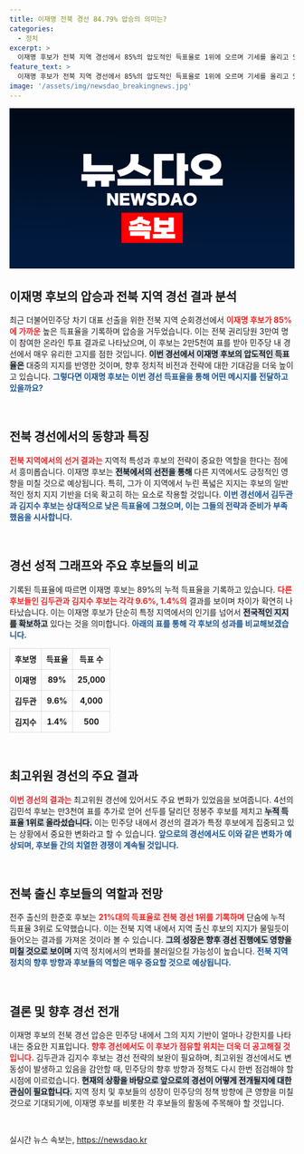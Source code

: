 ```yaml
---
title: 이재명 전북 경선 84.79% 압승의 의미는?
categories:
  - 정치
excerpt: >
  이재명 후보가 전북 지역 경선에서 85%의 압도적인 득표율로 1위에 오르며 기세를 올리고 있습니다. 차기 대표 선출을 향한 그의 행보가 더욱 주목받고 있는 상황!
feature_text: >
  이재명 후보가 전북 지역 경선에서 85%의 압도적인 득표율로 1위에 오르며 기세를 올리고 있습니다. 차기 대표 선출을 향한 그의 행보가 더욱 주목받고 있는 상황!
image: '/assets/img/newsdao_breakingnews.jpg'
---
```


<p><img src="/assets/img/newsdao_breakingnews.jpg" alt="pcversion 속보" /></p>

<h2 data-ke-size="size26">이재명 후보의 압승과 전북 지역 경선 결과 분석</h2>

<p data-ke-size="size16">최근 더불어민주당 차기 대표 선출을 위한 전북 지역 순회경선에서 <b><span style="color: #ee2323;">이재명 후보가 85%에 가까운</span></b> 높은 득표율을 기록하며 압승을 거두었습니다. 이는 전북 권리당원 3만여 명이 참여한 온라인 투표 결과로 나타났으며, 이 후보는 2만5천여 표를 받아 민주당 내 경선에서 매우 유리한 고지를 점한 것입니다. <b><span style="background-color: #21538527;">이번 경선에서 이재명 후보의 압도적인 득표율은</span></b> 대중의 지지를 반영한 것이며, 향후 정치적 비전과 전략에 대한 기대감을 더욱 높이고 있습니다. <b><span style="color: #1a5490;">그렇다면 이재명 후보는 이번 경선 득표율을 통해 어떤 메시지를 전달하고 있을까요?</span></b></p>

<p data-ke-size="size16">&nbsp;</p>

<h2 data-ke-size="size26">전북 경선에서의 동향과 특징</h2>

<p data-ke-size="size16"><b><span style="color: #ee2323;">전북 지역에서의 선거 결과는</span></b> 지역적 특성과 후보의 전략이 중요한 역할을 한다는 점에서 흥미롭습니다. 이재명 후보는 <b><span style="background-color: #21538527;">전북에서의 선전을 통해</span></b> 다른 지역에서도 긍정적인 영향을 미칠 것으로 예상됩니다. 특히, 그가 이 지역에서 누린 폭넓은 지지는 후보의 일반적인 정치 지지 기반을 더욱 확고히 하는 요소로 작용할 것입니다. <b><span style="color: #1a5490;">이번 경선에서 김두관과 김지수 후보는 상대적으로 낮은 득표율에 그쳤으며, 이는 그들의 전략과 준비가 부족했음을 시사합니다.</span></b></p>

<p data-ke-size="size16">&nbsp;</p>

<h2 data-ke-size="size26">경선 성적 그래프와 주요 후보들의 비교</h2>

<p data-ke-size="size16">기록된 득표율에 따르면 이재명 후보는 89%의 누적 득표율을 기록하고 있습니다. <b><span style="color: #ee2323;">다른 후보들인 김두관과 김지수 후보는 각각 9.6%, 1.4%의</span></b> 결과를 보이며 차이가 확연히 나타났습니다. 이는 이재명 후보가 단순히 특정 지역에서의 인기를 넘어서 <b><span style="background-color: #21538527;">전국적인 지지를 확보하고</span></b> 있다는 것을 의미합니다. <b><span style="color: #1a5490;">아래의 표를 통해 각 후보의 성과를 비교해보겠습니다.</span></b></p>

<table style="width: 100%; border-collapse: collapse;">
    <tr>
        <th style="border: 1px solid #ddd; padding: 8px; text-align: center;">후보명</th>
        <th style="border: 1px solid #ddd; padding: 8px; text-align: center;">득표율</th>
        <th style="border: 1px solid #ddd; padding: 8px; text-align: center;">득표 수</th>
    </tr>
    <tr>
        <td style="border: 1px solid #ddd; padding: 8px; text-align: center;"><b>이재명</b></td>
        <td style="border: 1px solid #ddd; padding: 8px; text-align: center;"><b>89%</b></td>
        <td style="border: 1px solid #ddd; padding: 8px; text-align: center;"><b>25,000</b></td>
    </tr>
    <tr>
        <td style="border: 1px solid #ddd; padding: 8px; text-align: center;"><b>김두관</b></td>
        <td style="border: 1px solid #ddd; padding: 8px; text-align: center;"><b>9.6%</b></td>
        <td style="border: 1px solid #ddd; padding: 8px; text-align: center;"><b>4,000</b></td>
    </tr>
    <tr>
        <td style="border: 1px solid #ddd; padding: 8px; text-align: center;"><b>김지수</b></td>
        <td style="border: 1px solid #ddd; padding: 8px; text-align: center;"><b>1.4%</b></td>
        <td style="border: 1px solid #ddd; padding: 8px; text-align: center;"><b>500</b></td>
    </tr>
</table>

<p data-ke-size="size16">&nbsp;</p>

<h2 data-ke-size="size26">최고위원 경선의 주요 결과</h2>

<p data-ke-size="size16"><b><span style="color: #ee2323;">이번 경선의 결과는</span></b> 최고위원 경선에 있어서도 주요 변화가 있었음을 보여줍니다. 4선의 김민석 후보는 만3천여 표를 추가로 얻어 선두를 달리던 정봉주 후보를 제치고 <b><span style="background-color: #21538527;">누적 득표율 1위로 올라섰습니다.</span></b> 이는 민주당 내에서 경선의 결과가 특정 후보에게 집중되고 있는 상황에서 중요한 변화라고 할 수 있습니다. <b><span style="color: #1a5490;">앞으로의 경선에서도 이와 같은 변화가 예상되며, 후보들 간의 치열한 경쟁이 계속될 것입니다.</span></b></p>

<p data-ke-size="size16">&nbsp;</p>

<h2 data-ke-size="size26">전북 출신 후보들의 역할과 전망</h2>

<p data-ke-size="size16">전주 출신의 한준호 후보는 <b><span style="color: #ee2323;">21%대의 득표율로 전북 경선 1위를 기록하며</span></b> 단숨에 누적 득표율 3위로 도약했습니다. 이는 전북 지역 내에서 지역 출신 후보의 지지가 물밀듯이 들어오는 결과를 가져온 것이라 볼 수 있습니다. <b><span style="background-color: #21538527;">그의 성장은 향후 경선 진행에도 영향을 미칠 것으로 보이며</span></b> 지역 정치에서의 변화를 불러일으킬 가능성이 높습니다. <b><span style="color: #1a5490;">전북 지역 정치의 향후 방향과 후보들의 역할은 매우 중요할 것으로 예상됩니다.</span></b></p>

<p data-ke-size="size16">&nbsp;</p>

<h2 data-ke-size="size26">결론 및 향후 경선 전개</h2>

<p data-ke-size="size16">이재명 후보의 전북 경선 압승은 민주당 내에서 그의 지지 기반이 얼마나 강한지를 나타내는 중요한 지표입니다. <b><span style="color: #ee2323;">향후 경선에서도 이 후보가 점유할 위치는 더욱 더 공고해질 것입니다.</span></b> 김두관과 김지수 후보는 경선 전략의 보완이 필요하며, 최고위원 경선에서도 변동성이 발생하고 있음을 감안할 때, 민주당의 향후 방향과 정책도 다시 한번 점검해야 할 시점에 이르렀습니다. <b><span style="background-color: #21538527;">현재의 상황을 바탕으로 앞으로의 경선이 어떻게 전개될지에 대한 관심이 필요합니다.</span></b> 지역 정치 및 후보들의 성장이 민주당의 정책 방향에 큰 영향을 미칠 것으로 기대되기에, 이재명 후보를 비롯한 각 후보들의 활동에 주목해야 할 것입니다.</p>

<p data-ke-size="size16">&nbsp;</p>
실시간 뉴스 속보는, <a href="https://newsdao.kr" rel="dofollow">https://newsdao.kr</a>


